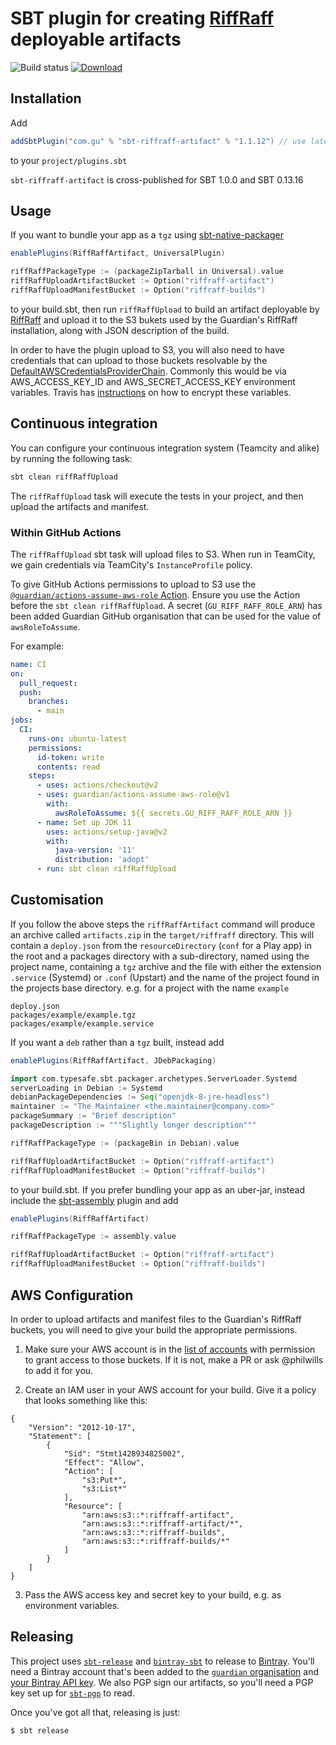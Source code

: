 # SBT plugin for creating [RiffRaff](https://github.com/guardian/deploy) deployable artifacts

![Build status](https://github.com/guardian/sbt-riffraff-artifact/actions/workflows/ci.yml/badge.svg?branch=master)
[ ![Download](https://maven-badges.herokuapp.com/maven-central/com.gu/sbt-riffraff-artifact/badge.svg) ](https://search.maven.org/artifact/com.gu/sbt-riffraff-artifact)

## Installation

Add
```scala
addSbtPlugin("com.gu" % "sbt-riffraff-artifact" % "1.1.12") // use latest version from above
```

to your `project/plugins.sbt`

`sbt-riffraff-artifact` is cross-published for SBT 1.0.0 and SBT 0.13.16

## Usage

If you want to bundle your app as a `tgz` using 
[sbt-native-packager](https://github.com/sbt/sbt-native-packager) 

```scala
enablePlugins(RiffRaffArtifact, UniversalPlugin)

riffRaffPackageType := (packageZipTarball in Universal).value
riffRaffUploadArtifactBucket := Option("riffraff-artifact")
riffRaffUploadManifestBucket := Option("riffraff-builds")
```

to your build.sbt, then run `riffRaffUpload` to build an artifact deployable by
[RiffRaff](https://github.com/guardian/deploy) and upload it to the S3 bukets used
by the Guardian's RiffRaff installation, along with JSON description of the build. 

In order to have the plugin upload to S3, you will also need to have credentials that
can upload to those buckets resolvable by the [DefaultAWSCredentialsProviderChain](http://docs.aws.amazon.com/AWSJavaSDK/latest/javadoc/com/amazonaws/auth/DefaultAWSCredentialsProviderChain.html). Commonly this would be via AWS_ACCESS_KEY_ID and 
AWS_SECRET_ACCESS_KEY environment variables. Travis has [instructions](http://docs.travis-ci.com/user/environment-variables/#Encrypting-Variables-Using-a-Public-Key) 
on how to encrypt these variables.


## Continuous integration

You can configure your continuous integration system (Teamcity and alike) by running the following task:
```scala
sbt clean riffRaffUpload
```

The `riffRaffUpload` task will execute the tests in your project, and then upload the artifacts and manifest.

### Within GitHub Actions

The `riffRaffUpload` sbt task will upload files to S3. When run in TeamCity, we gain credentials via TeamCity's `InstanceProfile` policy.

To give GitHub Actions permissions to upload to S3 use the [`@guardian/actions-assume-aws-role` Action](https://github.com/guardian/actions-assume-aws-role).
Ensure you use the Action before the `sbt clean riffRaffUpload`.
A secret (`GU_RIFF_RAFF_ROLE_ARN`) has been added Guardian GitHub organisation that can be used for the value of `awsRoleToAssume`.

For example:
```yaml
name: CI
on:
  pull_request:
  push:
    branches:
      - main
jobs:
  CI:
    runs-on: ubuntu-latest
    permissions:
      id-token: write
      contents: read
    steps:
      - uses: actions/checkout@v2
      - uses: guardian/actions-assume-aws-role@v1
        with:
          awsRoleToAssume: ${{ secrets.GU_RIFF_RAFF_ROLE_ARN }}
      - name: Set up JDK 11
        uses: actions/setup-java@v2
        with:
          java-version: '11'
          distribution: 'adopt'
      - run: sbt clean riffRaffUpload
```

## Customisation

If you follow the above steps the `riffRaffArtifact` command will produce an archive called `artifacts.zip` in the 
`target/riffraff` directory. This will contain a `deploy.json` from the `resourceDirectory` (`conf` for a Play app) in 
the root and a packages directory with a sub-directory, named using the project name, containing a `tgz` archive and 
the file with either the extension `.service` (Systemd) or `.conf` (Upstart) and the name of the project found in the projects base 
directory. e.g. for a project with the name `example`

```
deploy.json
packages/example/example.tgz
packages/example/example.service
```

If you want a `deb` rather than a `tgz` built, instead add
```scala
enablePlugins(RiffRaffArtifact, JDebPackaging)

import com.typesafe.sbt.packager.archetypes.ServerLoader.Systemd
serverLoading in Debian := Systemd
debianPackageDependencies := Seq("openjdk-8-jre-headless")
maintainer := "The Maintainer <the.maintainer@company.com>"
packageSummary := "Brief description"
packageDescription := """Slightly longer description"""

riffRaffPackageType := (packageBin in Debian).value

riffRaffUploadArtifactBucket := Option("riffraff-artifact")
riffRaffUploadManifestBucket := Option("riffraff-builds")
```
to your build.sbt. If you prefer bundling your app as an uber-jar, instead include the 
[sbt-assembly](https://github.com/sbt/sbt-assembly) plugin and add

```scala
enablePlugins(RiffRaffArtifact)

riffRaffPackageType := assembly.value

riffRaffUploadArtifactBucket := Option("riffraff-artifact")
riffRaffUploadManifestBucket := Option("riffraff-builds")
```

## AWS Configuration

In order to upload artifacts and manifest files to the Guardian's RiffRaff buckets, you will need to give your build the appropriate permissions.

1. Make sure your AWS account is in the [list of accounts](https://github.com/guardian/deploy-tools-platform/blob/master/cloudformation/riffraff-buckets.template.yaml) with permission to grant access to those buckets. If it is not, make a PR or ask @philwills to add it for you.

2. Create an IAM user in your AWS account for your build. Give it a policy that looks something like this:

```
{
    "Version": "2012-10-17",
    "Statement": [
        {
            "Sid": "Stmt1428934825002",
            "Effect": "Allow",
            "Action": [
                "s3:Put*",
                "s3:List*"
            ],
            "Resource": [
                "arn:aws:s3::*:riffraff-artifact",
                "arn:aws:s3::*:riffraff-artifact/*",
                "arn:aws:s3::*:riffraff-builds",
                "arn:aws:s3::*:riffraff-builds/*"
            ]
        }
    ]
}
```

3. Pass the AWS access key and secret key to your build, e.g. as environment variables.

## Releasing

This project uses [`sbt-release`](https://github.com/sbt/sbt-release) and [`bintray-sbt`](https://github.com/softprops/bintray-sbt)
to release to [Bintray](https://bintray.com/guardian/sbt-plugins/sbt-riffraff-artifact). You'll need a Bintray account that's been added to the
[`guardian` organisation](https://bintray.com/guardian/) and [your Bintray API key](https://bintray.com/profile/edit).
We also PGP sign our artifacts, so you'll need a PGP key set up for [`sbt-pgp`](http://www.scala-sbt.org/sbt-pgp/) to read.

Once you've got all that, releasing is just:

```
$ sbt release
```

